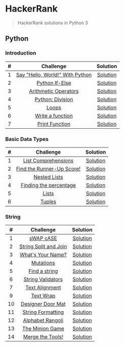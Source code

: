 # HackerRank

> HackerRank solutions in Python 3

## Python
### Introduction
\# | Challenge | Solution
:---:|:---:|:---:
1 | [Say "Hello, World!" With Python](https://www.hackerrank.com/challenges/py-hello-world/problem) | [Solution](https://github.com/gajjarjigar/HackerRank/blob/master/Python/Introduction/py-hello-world.py)
2 | [Python If-Else](https://www.hackerrank.com/challenges/py-if-else/problem) | [Solution](https://github.com/gajjarjigar/HackerRank/blob/master/Python/Introduction/py-if-else.py)
3 | [Arithmetic Operators](https://www.hackerrank.com/challenges/python-arithmetic-operators/problem) | [Solution](https://github.com/gajjarjigar/HackerRank/blob/master/Python/Introduction/python-arithmetic-operators.py)
4 | [Python: Division](https://www.hackerrank.com/challenges/python-division/problem) | [Solution](https://github.com/gajjarjigar/HackerRank/blob/master/Python/Introduction/python-division.py)
5 | [Loops](https://www.hackerrank.com/challenges/python-loops/problem) | [Solution](https://github.com/gajjarjigar/HackerRank/blob/master/Python/Introduction/python-loops.py)
6 | [Write a function](https://www.hackerrank.com/challenges/write-a-function/problem) | [Solution](https://github.com/gajjarjigar/HackerRank/blob/master/Python/Introduction/write-a-function.py)
7 | [Print Function](https://www.hackerrank.com/challenges/python-print/problem) | [Solution](https://github.com/gajjarjigar/HackerRank/blob/master/Python/Introduction/python-print.py)

### Basic Data Types
\# | Challenge | Solution
:---:|:---:|:---:
1 | [List Comprehensions](https://www.hackerrank.com/challenges/list-comprehensions/problem) | [Solution](https://github.com/gajjarjigar/HackerRank/blob/master/Python/Basic%20Data%20Types/list-comprehensions.py)
2 | [Find the Runner-Up Score!](https://www.hackerrank.com/challenges/find-second-maximum-number-in-a-list/problem) | [Solution](https://github.com/gajjarjigar/HackerRank/blob/master/Python/Basic%20Data%20Types/find-second-maximum-number-in-a-list.py)
3 | [Nested Lists](https://www.hackerrank.com/challenges/nested-list/problem) | [Solution](https://github.com/gajjarjigar/HackerRank/blob/master/Python/Basic%20Data%20Types/nested-list.py)
4 | [Finding the percentage](https://www.hackerrank.com/challenges/finding-the-percentage/problem) | [Solution](https://github.com/gajjarjigar/HackerRank/blob/master/Python/Basic%20Data%20Types/finding-the-percentage.py)
5 | [Lists](https://www.hackerrank.com/challenges/python-lists/problem) | [Solution](https://github.com/gajjarjigar/HackerRank/blob/master/Python/Basic%20Data%20Types/python-lists.py)
6 | [Tuples](https://www.hackerrank.com/challenges/python-tuples/problem) | [Solution](https://github.com/gajjarjigar/HackerRank/blob/master/Python/Basic%20Data%20Types/python-tuples.py)

### String
\# | Challenge | Solution
:---:|:---:|:---:
1 | [sWAP cASE](https://www.hackerrank.com/challenges/swap-case/problem) | [Solution](https://github.com/gajjarjigar/HackerRank/blob/master/Python/Strings/swap-case.py)
2 | [String Split and Join](https://www.hackerrank.com/challenges/python-string-split-and-join/problem) | [Solution](https://github.com/gajjarjigar/HackerRank/blob/master/Python/Strings/python-string-split-and-join.py)
3 | [What's Your Name?](https://www.hackerrank.com/challenges/whats-your-name/problem) | [Solution](https://github.com/gajjarjigar/HackerRank/blob/master/Python/Strings/whats-your-name.py)
4 | [Mutations](https://www.hackerrank.com/challenges/python-mutations/problem) | [Solution](https://github.com/gajjarjigar/HackerRank/blob/master/Python/Strings/python-mutations.py)
5 | [Find a string](https://www.hackerrank.com/challenges/find-a-string/problem) | [Solution](https://github.com/gajjarjigar/HackerRank/blob/master/Python/Strings/find-a-string.py)
6 | [String Validators](https://www.hackerrank.com/challenges/string-validators/problem) | [Solution](https://github.com/gajjarjigar/HackerRank/blob/master/Python/Strings/string-validators.py)
7 | [Text Alignment](https://www.hackerrank.com/challenges/text-alignment/problem) | [Solution](https://github.com/gajjarjigar/HackerRank/blob/master/Python/Strings/text-alignment.py)
9 | [Text Wrap](https://www.hackerrank.com/challenges/text-wrap/problem) | [Solution](https://github.com/gajjarjigar/HackerRank/blob/master/Python/Strings/text-wrap.py)
10 | [Designer Door Mat](https://www.hackerrank.com/challenges/designer-door-mat/problem) | [Solution](https://github.com/gajjarjigar/HackerRank/blob/master/Python/Strings/designer-door-mat.py)
11 | [String Formatting](https://www.hackerrank.com/challenges/python-string-formatting/problem) | [Solution](https://github.com/gajjarjigar/HackerRank/blob/master/Python/Strings/python-string-formatting.py)
12 | [Alphabet Rangoli](https://www.hackerrank.com/challenges/alphabet-rangoli/problem) | [Solution](https://github.com/gajjarjigar/HackerRank/blob/master/Python/Strings/alphabet-rangoli.py)
13 | [The Minion Game](https://www.hackerrank.com/challenges/the-minion-game/problem) | [Solution](https://github.com/gajjarjigar/HackerRank/blob/master/Python/Strings/the-minion-game.py)
14 | [Merge the Tools!](https://www.hackerrank.com/challenges/merge-the-tools/problem) | [Solution](https://github.com/gajjarjigar/HackerRank/blob/master/Python/Strings/merge-the-tools.py)
